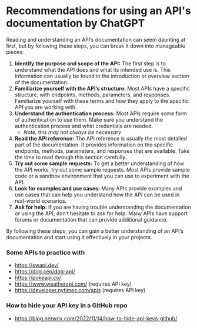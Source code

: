 # Recommendations for using an API's documentation by ChatGPT

Reading and understanding an API’s documentation can seem daunting at first, but by following these steps, you can break it down into manageable pieces:

1. **Identify the purpose and scope of the API:** The first step is to understand what the API does and what its intended use is. This information can usually be found in the introduction or overview section of the documentation.
2. **Familiarize yourself with the API’s structure:** Most APIs have a specific structure, with endpoints, methods, parameters, and responses. Familiarize yourself with these terms and how they apply to the specific API you are working with.
3. **Understand the authentication process:** Most APIs require some form of authentication to use them. Make sure you understand the authentication process and what credentials are needed. 
    - _Note, this may not always be necessary_
4. **Read the API reference:** The API reference is usually the most detailed part of the documentation. It provides information on the specific endpoints, methods, parameters, and responses that are available. Take the time to read through this section carefully.
5. **Try out some sample requests:** To get a better understanding of how the API works, try out some sample requests. Most APIs provide sample code or a sandbox environment that you can use to experiment with the API.
6. **Look for examples and use cases:** Many APIs provide examples and use cases that can help you understand how the API can be used in real-world scenarios.
7. **Ask for help:** If you are having trouble understanding the documentation or using the API, don’t hesitate to ask for help. Many APIs have support forums or documentation that can provide additional guidance.

By following these steps, you can gain a better understanding of an API’s documentation and start using it effectively in your projects.

### Some APIs to practice with

* https://swapi.dev/
* https://dog.ceo/dog-api/
* https://pokeapi.co/
* https://www.weatherapi.com/ (requires API key)
* https://developer.nytimes.com/apis (requires API key)

### How to hide your API key in a GitHub repo

* https://blog.netwrix.com/2022/11/14/how-to-hide-api-keys-github/